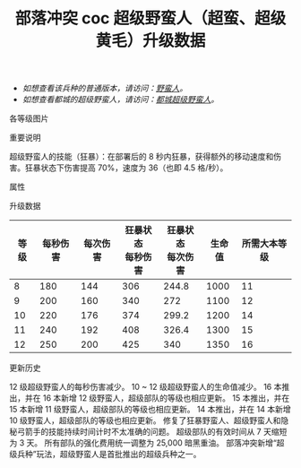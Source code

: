 ﻿---
title: "部落冲突 coc 超级野蛮人（超蛮、超级黄毛）升级数据"
navTitle: "超级野蛮人"
shownTitle: "超级野蛮人（超蛮、超级黄毛）"
description: "生命值更高、力量更强、速度更快，最重要的是秀发更浓密。成为超级野蛮人是每个普通野蛮人的梦想！"
module: upgrade-home
imgFolder: home_tech/0600
wiki: https://clashofclans.fandom.com/wiki/Super_Barbarian
canonical: /upgrade/0600-Super-Barbarian
---

- *如想查看该兵种的普通版本，请访问：[野蛮人](/upgrade/0000-Barbarian)。*
- *如想查看都城的超级野蛮人，请访问：[都城超级野蛮人](/upgrade/2000-Super-Barbarian)。*

<UnitInfo :folder="$frontmatter.imgFolder" imgSrc="Super_Barbarian_info.png" :imgAlt="$frontmatter.navTitle" :description="$frontmatter.description" />

<SmallTitle>各等级图片</SmallTitle>

<Panel>
    <UnitImgGroup :folder="$frontmatter.imgFolder">
        <UnitImg imgTitle="所有等级" imgSrc="Super_Barbarian8.png" />
    </UnitImgGroup>
</Panel>

<SmallTitle>重要说明</SmallTitle>

超级野蛮人的技能（狂暴）：在部署后的 8 秒内狂暴，获得额外的移动速度和伤害。狂暴状态下伤害提高 70%，速度为 36（也即 4.5 格/秒）。

<SmallTitle>属性</SmallTitle>

<UnitProperties>
    <UnitProperty pKey="攻击偏好" pValue="无" />
    <UnitProperty pKey="伤害类型" pValue="单体伤害" />
    <UnitProperty pKey="攻击的目标" pValue="仅地面目标" />
    <UnitProperty pKey="占据人口" pValue="5" />
    <UnitProperty pKey="移动速度" pValue="2.5 格/秒" />
    <UnitProperty pKey="攻击速度" pValue="0.8 秒/次" />
    <UnitProperty pKey="首次出手时机" pValue="到达目标后 0.7 秒" />
    <UnitProperty pKey="攻击距离" pValue="0.6 格" />
    <UnitProperty pKey="最低野蛮人等级" pValue="8" />
    <UnitProperty pKey="最低大本等级" pValue="11" />
    <UnitProperty pKey="强化费用" pValue="2.5 万黑油" />
    <UnitProperty pKey="强化有效期" pValue="3 天" />
    <UnitProperty pKey="训练时间" pValue="25" trainingSystem="2022" />
</UnitProperties>

<SmallTitle>升级数据</SmallTitle>

<UnitTable>

| 等级 |  每秒伤害 | 每次伤害 |狂暴状态<br>每秒伤害|狂暴状态<br>每次伤害| 生命值 |所需大本等级|
| ---- |   ----   |   ----  |         ---       |        ---       |   ---  |     ---   |
|   8  |    180   |   144   |         306       |       244.8      |  1000  |     11    |
|   9  |    200   |   160   |         340       |       272        |  1100  |     12    |
|  10  |    220   |   176   |         374       |       299.2      |  1200  |     14    |
|  11  |    240   |   192   |         408       |       326.4      |  1300  |     15    |
|  12  |    250   |   200   |         425       |       340        |  1350  |     16    |
</UnitTable>

<SmallTitle>更新历史</SmallTitle>

<Timeline>
    <TimelineItem date="2024/09/09">
        <TimelineRow>12 级超级野蛮人的每秒伤害减少。</TimelineRow>
    </TimelineItem>
    <TimelineItem date="2024/02/27">
        <TimelineRow>10 ~ 12 级超级野蛮人的生命值减少。</TimelineRow>
    </TimelineItem>
    <TimelineItem date="2023/12/12">
        <TimelineRow>16 本推出，并在 16 本新增 12 级野蛮人，超级部队的等级也相应更新。</TimelineRow>
    </TimelineItem>
    <TimelineItem date="2022/10/10">
        <TimelineRow>15 本推出，并在 15 本新增 11 级野蛮人，超级部队的等级也相应更新。</TimelineRow>
    </TimelineItem>
    <TimelineItem date="2021/04/12">
        <TimelineRow>14 本推出，并在 14 本新增 10 级野蛮人，超级部队的等级也相应更新。</TimelineRow>
        <TimelineRow>修复了狂暴野蛮人、超级野蛮人和隐秘弓箭手的技能持续时间计时不太准确的问题。</TimelineRow>
    </TimelineItem>
    <TimelineItem date="2020/12/07">
        <TimelineRow>超级部队的有效时间从 7 天缩短为 3 天。</TimelineRow>
        <TimelineRow>所有部队的强化费用统一调整为 25,000 暗黑重油。</TimelineRow>
    </TimelineItem>
    <TimelineItem date="2020/03/30">
        <TimelineRow>部落冲突新增“超级兵种”玩法，超级野蛮人是首批推出的超级兵种之一。</TimelineRow>
    </TimelineItem>
    <TimelineItem :historyBottom="true" />
</Timeline>